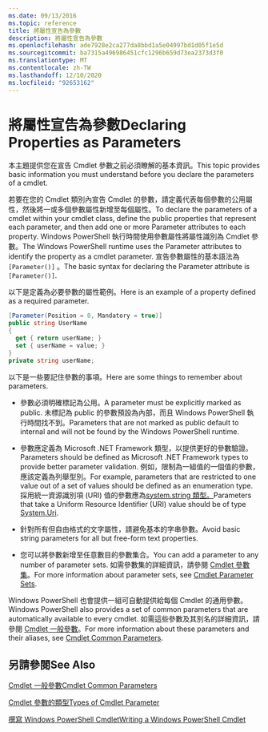 ```yaml
---
ms.date: 09/13/2016
ms.topic: reference
title: 將屬性宣告為參數
description: 將屬性宣告為參數
ms.openlocfilehash: ade7928e2ca277da8bbd1a5e04997bd1d05f1e5d
ms.sourcegitcommit: ba7315a496986451cfc1296b659d73ea2373d3f0
ms.translationtype: MT
ms.contentlocale: zh-TW
ms.lasthandoff: 12/10/2020
ms.locfileid: "92653162"
---
```

# <a name="declaring-properties-as-parameters"></a><span data-ttu-id="d1c78-103">將屬性宣告為參數</span><span class="sxs-lookup"><span data-stu-id="d1c78-103">Declaring Properties as Parameters</span></span>

<span data-ttu-id="d1c78-104">本主題提供您在宣告 Cmdlet 參數之前必須瞭解的基本資訊。</span><span class="sxs-lookup"><span data-stu-id="d1c78-104">This topic provides basic information you must understand before you declare the parameters of a cmdlet.</span></span>

<span data-ttu-id="d1c78-105">若要在您的 Cmdlet 類別內宣告 Cmdlet 的參數，請定義代表每個參數的公用屬性，然後將一或多個參數屬性新增至每個屬性。</span><span class="sxs-lookup"><span data-stu-id="d1c78-105">To declare the parameters of a cmdlet within your cmdlet class, define the public properties that represent each parameter, and then add one or more Parameter attributes to each property.</span></span> <span data-ttu-id="d1c78-106">Windows PowerShell 執行時間使用參數屬性將屬性識別為 Cmdlet 參數。</span><span class="sxs-lookup"><span data-stu-id="d1c78-106">The Windows PowerShell runtime uses the Parameter attributes to identify the property as a cmdlet parameter.</span></span> <span data-ttu-id="d1c78-107">宣告參數屬性的基本語法為 `[Parameter()]` 。</span><span class="sxs-lookup"><span data-stu-id="d1c78-107">The basic syntax for declaring the Parameter attribute is `[Parameter()]`.</span></span>

<span data-ttu-id="d1c78-108">以下是定義為必要參數的屬性範例。</span><span class="sxs-lookup"><span data-stu-id="d1c78-108">Here is an example of a property defined as a required parameter.</span></span>

```csharp
[Parameter(Position = 0, Mandatory = true)]
public string UserName
{
  get { return userName; }
  set { userName = value; }
}
private string userName;
```

<span data-ttu-id="d1c78-109">以下是一些要記住參數的事項。</span><span class="sxs-lookup"><span data-stu-id="d1c78-109">Here are some things to remember about parameters.</span></span>

- <span data-ttu-id="d1c78-110">參數必須明確標記為公用。</span><span class="sxs-lookup"><span data-stu-id="d1c78-110">A parameter must be explicitly marked as public.</span></span> <span data-ttu-id="d1c78-111">未標記為 public 的參數預設為內部，而且 Windows PowerShell 執行時間找不到。</span><span class="sxs-lookup"><span data-stu-id="d1c78-111">Parameters that are not marked as public default to internal and will not be found by the Windows PowerShell runtime.</span></span>

- <span data-ttu-id="d1c78-112">參數應定義為 Microsoft .NET Framework 類型，以提供更好的參數驗證。</span><span class="sxs-lookup"><span data-stu-id="d1c78-112">Parameters should be defined as Microsoft .NET Framework types to provide better parameter validation.</span></span> <span data-ttu-id="d1c78-113">例如，限制為一組值的一個值的參數，應該定義為列舉型別。</span><span class="sxs-lookup"><span data-stu-id="d1c78-113">For example, parameters that are restricted to one value out of a set of values should be defined as an enumeration type.</span></span> <span data-ttu-id="d1c78-114">採用統一資源識別項 (URI) 值的參數應為[system.string 類型。](/dotnet/api/System.Uri)</span><span class="sxs-lookup"><span data-stu-id="d1c78-114">Parameters that take a Uniform Resource Identifier (URI) value should be of type [System.Uri](/dotnet/api/System.Uri).</span></span>

- <span data-ttu-id="d1c78-115">針對所有但自由格式的文字屬性，請避免基本的字串參數。</span><span class="sxs-lookup"><span data-stu-id="d1c78-115">Avoid basic string parameters for all but free-form text properties.</span></span>

- <span data-ttu-id="d1c78-116">您可以將參數新增至任意數目的參數集合。</span><span class="sxs-lookup"><span data-stu-id="d1c78-116">You can add a parameter to any number of parameter sets.</span></span> <span data-ttu-id="d1c78-117">如需參數集的詳細資訊，請參閱 [Cmdlet 參數集](./cmdlet-parameter-sets.md)。</span><span class="sxs-lookup"><span data-stu-id="d1c78-117">For more information about parameter sets, see [Cmdlet Parameter Sets](./cmdlet-parameter-sets.md).</span></span>

<span data-ttu-id="d1c78-118">Windows PowerShell 也會提供一組可自動提供給每個 Cmdlet 的通用參數。</span><span class="sxs-lookup"><span data-stu-id="d1c78-118">Windows PowerShell also provides a set of common parameters that are automatically available to every cmdlet.</span></span> <span data-ttu-id="d1c78-119">如需這些參數及其別名的詳細資訊，請參閱 [Cmdlet 一般參數](./common-parameter-names.md)。</span><span class="sxs-lookup"><span data-stu-id="d1c78-119">For more information about these parameters and their aliases, see [Cmdlet Common Parameters](./common-parameter-names.md).</span></span>

## <a name="see-also"></a><span data-ttu-id="d1c78-120">另請參閱</span><span class="sxs-lookup"><span data-stu-id="d1c78-120">See Also</span></span>

[<span data-ttu-id="d1c78-121">Cmdlet 一般參數</span><span class="sxs-lookup"><span data-stu-id="d1c78-121">Cmdlet Common Parameters</span></span>](./common-parameter-names.md)

[<span data-ttu-id="d1c78-122">Cmdlet 參數的類型</span><span class="sxs-lookup"><span data-stu-id="d1c78-122">Types of Cmdlet Parameter</span></span>](./types-of-cmdlet-parameters.md)

[<span data-ttu-id="d1c78-123">撰寫 Windows PowerShell Cmdlet</span><span class="sxs-lookup"><span data-stu-id="d1c78-123">Writing a Windows PowerShell Cmdlet</span></span>](./writing-a-windows-powershell-cmdlet.md)
